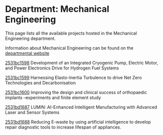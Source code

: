 # Department: **Mechanical Engineering**

This page lists all the available projects hosted in the Mechanical Engineering department.

Information about Mechanical Engineering can be found on the [departmental website](https://www.ucl.ac.uk/mechanical-engineering)

[2531bc1598](../projects/2531bc1598.md) Development of an Integrated Cryogenic Pump, Electric Motor, and Power Electronics Drive for Hydrogen Fuel Systems

[2531bc1599](../projects/2531bc1599.md) Harnessing Elasto-Inertia Turbulence to drive Net Zero Technologies and Decarbonisation

[2531bc1600](../projects/2531bc1600.md) Improving the design and clinical success of orthopaedic implants –experiments and finite element study

[2531bd1687](../projects/2531bd1687.md) LUMIN: AI-Enhanced Intelligent Manufacturing with Advanced Laser and Sensor Systems

[2531bd1688](../projects/2531bd1688.md) Reducing E-waste by using artificial intelligence to develop repair diagnostic tools to increase lifespan of appliances.

